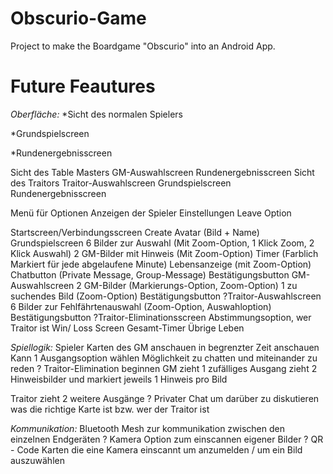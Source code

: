 # Obscurio-Game

Project to make the Boardgame "Obscurio" into an Android App. 

# Future Feautures 

*Oberfläche:*
*Sicht des normalen Spielers

*Grundspielscreen

*Rundenergebnisscreen

Sicht des Table Masters
GM-Auswahlscreen
Rundenergebnisscreen
Sicht des Traitors
Traitor-Auswahlscreen
Grundspielscreen
Rundenergebnisscreen

Menü für Optionen 
Anzeigen der Spieler
Einstellungen
Leave Option

Startscreen/Verbindungsscreen 
Create Avatar (Bild + Name)
Grundspielscreen
6 Bilder zur Auswahl (Mit Zoom-Option, 1 Klick Zoom, 2 Klick Auswahl)
2 GM-Bilder mit Hinweis (Mit Zoom-Option)
Timer (Farblich Markiert für jede abgelaufene Minute)
Lebensanzeige (mit Zoom-Option) 
Chatbutton (Private Message, Group-Message)
Bestätigungsbutton
GM-Auswahlscreen
2 GM-Bilder (Markierungs-Option, Zoom-Option)
1 zu suchendes Bild (Zoom-Option)
Bestätigungsbutton
?Traitor-Auswahlscreen
6 Bilder zur Fehlfährtenauswahl (Zoom-Option, Auswahloption)
Bestätigungsbutton
?Traitor-Eliminationsscreen
Abstimmungsoption, wer Traitor ist
Win/ Loss Screen
Gesamt-Timer
Übrige Leben



*Spiellogik:*
Spieler
Karten des GM anschauen in begrenzter Zeit anschauen
Kann 1 Ausgangsoption wählen
Möglichkeit zu chatten und miteinander zu reden
? Traitor-Elimination beginnen
GM
zieht 1 zufälliges Ausgang
zieht 2 Hinweisbilder und markiert jeweils 1 Hinweis pro Bild

Traitor
zieht 2 weitere Ausgänge
? Privater Chat um darüber zu diskutieren was die richtige Karte ist bzw. wer der Traitor ist




*Kommunikation:*
Bluetooth Mesh zur kommunikation zwischen den einzelnen Endgeräten
? Kamera Option zum einscannen eigener Bilder
? QR - Code Karten die eine Kamera einscannt um anzumelden / um ein Bild auszuwählen

